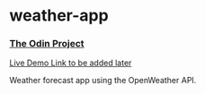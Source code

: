 # weather-app

### [The Odin Project](https://www.theodinproject.com/)

[Live Demo Link to be added later]()

Weather forecast app using the OpenWeather API.